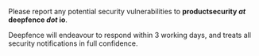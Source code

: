 Please report any potential security vulnerabilities to **productsecurity *at* deepfence *dot* io**. 

Deepfence will endeavour to respond within 3 working days, and treats all security notifications in full confidence.
